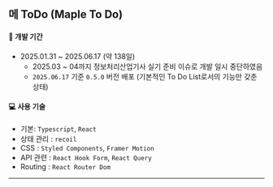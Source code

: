 ## 메 ToDo (Maple To Do)

#### 📆 개발 기간
- 2025.01.31 ~ 2025.06.17 (약 138일)
  - 2025.03 ~ 04까지 정보처리산업기사 실기 준비 이슈로 개발 일시 중단하였음
  - `2025.06.17` 기준 `0.5.0` 버전 배포 (기본적인 To Do List로서의 기능만 갖춘 상태)

#### 💻 사용 기술
- 기본: `Typescript`, `React`
- 상태 관리 : `recoil`
- CSS : `Styled Components`, `Framer Motion`
- API 관련 : `React Hook Form`, `React Query`
- Routing : `React Router Dom`

---
